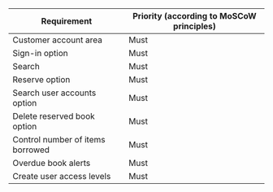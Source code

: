 | Requirement                      | Priority (according to MoSCoW principles) |
| -------------------------------- | ----------------------------------------- |
| Customer account area            | Must                                      |
| Sign-in option                   | Must                                      |
| Search                           | Must                                      |
| Reserve option                   | Must                                      |
| Search user accounts option      | Must                                      |
| Delete reserved book option      | Must                                      |
| Control number of items borrowed | Must                                      |
| Overdue book alerts              | Must                                      |
| Create user access levels        | Must                                      |

​	
